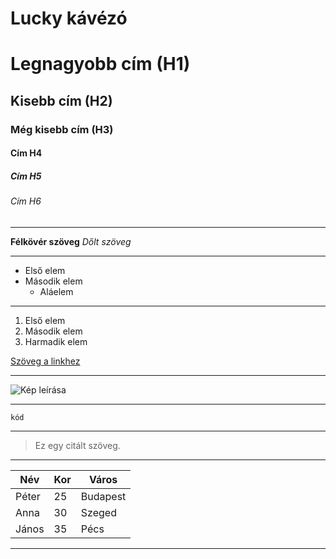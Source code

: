 # Lucky kávézó

# Legnagyobb cím (H1)
## Kisebb cím (H2)
### Még kisebb cím (H3)
#### Cím H4
##### Cím H5
###### Cím H6

---


**Félkövér szöveg**
*Dőlt szöveg*

---


- Első elem
- Második elem
  - Aláelem


---


1. Első elem
2. Második elem
3. Harmadik elem


[Szöveg a linkhez](https://www.pelda.hu)

---


![Kép leírása](https://www.pelda.hu/kep.jpg)

---

`kód`

---


> Ez egy citált szöveg.


---


| Név      | Kor | Város     |
|----------|-----|-----------|
| Péter    | 25  | Budapest  |
| Anna     | 30  | Szeged    |
| János    | 35  | Pécs      |


---
